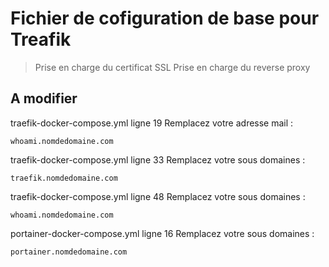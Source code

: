 # Fichier de cofiguration de base pour Treafik

> Prise en charge du certificat SSL
> Prise en charge du reverse proxy

## A modifier

traefik-docker-compose.yml ligne 19
Remplacez votre adresse mail :

```
whoami.nomdedomaine.com
```

traefik-docker-compose.yml ligne 33
Remplacez votre sous domaines :

```
traefik.nomdedomaine.com
```

traefik-docker-compose.yml ligne 48
Remplacez votre sous domaines :

```
whoami.nomdedomaine.com
```

portainer-docker-compose.yml ligne 16
Remplacez votre sous domaines :

```
portainer.nomdedomaine.com
```
